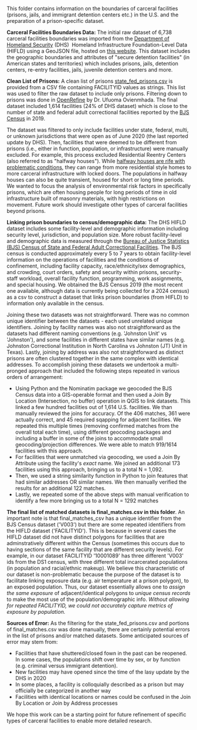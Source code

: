 This folder contains information on the boundaries of carceral facilities (prisons, jails, and immigrant detention centers etc.) in the U.S. and the preparation of a prison-specific dataset.

**Carceral Facilities Boundaries Data:** The initial raw dataset of 6,738 carceral facilities boundaries was imported from the [Department of Homeland Security](https://opendata.arcgis.com/api/v3/datasets/2d6109d4127d458eaf0958e4c5296b67_0/downloads/data?format=geojson&spatialRefId=4326&where=1%3D1) (DHS)  Homeland Infrastructure Foundation-Level Data (HIFLD) using a GeoJSON file, hosted on [this website](https://hifld-geoplatform.hub.arcgis.com/datasets/geoplatform::prison-boundaries/explore?location=1.207416,-9.852691,0.97). This dataset includes the geographic boundaries and attributes of "secure detention facilities" (in American states and territories) which includes prisons, jails, detention centers, re-entry facilities, jails, juvenile detention centers and more. 

**Clean List of Prisons:** A clean list of prisons [state_fed_prisons.csv](./state_fed_prisons.csv) is provided from a CSV file containing FACILITYID values as strings. This list was used to filter the raw dataset to include only prisons. Filtering down to prisons was done in [OpenRefine](https://openrefine.org/) by Dr. Ufuoma Ovienmhada. The final dataset included 1,614 facilities (24% of DHS dataset) which is close to the number of state and federal adult correctional facilities reported by the [BJS Census](https://bjs.ojp.gov/library/publications/census-state-and-federal-adult-correctional-facilities-2019-statistical-tables) in 2019.

The dataset was filtered to only include facilities under state, federal, multi, or unknown jurisdictions that were open as of June 2020 (the last reported update by DHS). Then, facilities that were deemed to be different from prisons (i.e., either in function, population, or infrastructure) were manually excluded. For example, this process excluded Residential Reentry Centers (also referred to as "halfway houses"). While [halfway houses are rife with problematic conditions](https://www.prisonpolicy.org/blog/2020/09/03/halfway/), they can range from more residential style homes to more carceral infrastructure with locked doors. The populations in halfway houses can also be quite transient, housed for short or long time periods. We wanted to focus the analysis of environmental risk factors in specifically prisons, which are often housing people for long periods of time in old infrastructure built of masonry materials, with high restrictions on movement. Future work should investigate other types of carceral facilities beyond prisons.

**Linking prison boundaries to census/demographic data:** The DHS HIFLD dataset includes some facility-level and demographic information including security level, jurisdiction, and population size. More robust facility-level and demographic data is measured through the [Bureau of Justice Statistics (BJS) Census of State and Federal Adult Correctional Facilities](https://bjs.ojp.gov/data-collection/census-state-and-federal-adult-correctional-facilities-ccf-formerly-csfacf#3-0). The BJS census is conducted approximately every 5 to 7 years to obtain facility-level information on the operations of facilities and the conditions of confinement, including facility capacity, race/ethnicity/sex demographics, and crowding, court orders, safety and security within prisons, security-staff workload, overall facility function, programming, work assignments, and special housing. We obtained the BJS Census 2019 (the most recent one available, although data is currently being collected for a 2024 census) as a csv to construct a dataset that links prison boundaries (from HIFLD) to information only available in the census. 

Joining these two datasets was not straightforward. There was no common unique identifier between the datasets - each used unrelated unique identifiers. Joining by facility names was also not straightforward as the datasets had different naming conventions (e.g. 'Johnston Unit' vs 'Johnston'), and some facilities in different states have similar names (e.g. Johnston Correctional Institution in North Carolina vs Johnston (JT) Unit in Texas). Lastly, joining by address was also not straightforward as distinct prisons are often clustered together in the same complex with identical addresses. To accomplish joining these datasets we undertook a multi-pronged  approach that included the following steps repeated in various orders of arrangement:
  - Using Python and the Nominatim package we geocoded the BJS Census data into a GIS-operable format and then used a Join By Location (Intersection, no buffer) operation in QGIS to link datasets. This linked a few hundred facilities out of 1,614 U.S. facilities. We than manually reviewed the joins for accuracy. Of the 406 matches, 361 were actually correct, and 45 required sqapping for adjacent facilities. We repeated this multiple times (removing confirmed matches from the overall total each time), using different geocoding packages and including a buffer in some of the joins to accommodate small geocoding/projection differences. We were able to match 919/1614 facilities with this approach.
  - For facilities that were unmatched via geocoding, we used a Join By Attribute using the facility's _exact_ name. We joined an additional 173 facilities using this approach, bringing us to a total N = 1,092.
  - Then, we used a string similarity function in Python to join features that had similar addresses OR similar names. We then manually verified the results for an additional 122 matches.
  - Lastly, we repeated some of the above steps with manual verification to identify a few more bringing us to a total N = 1292 matches

**The final list of matched datasets is final_matches.csv in this folder**. An important note is that final_matches_csv has a unique identifier from the BJS Census dataset ('V003') but there are some repeated identifiers from the HIFLD dataset ('FACILITYID'). This is because in several cases the HIFLD dataset did not have distinct polygons for facilities that are adminstratively different within the Census (sometimes this occurs due to having sections of the same facility that are different security levels). For example, in our dataset FACILITYID '10001089' has three different 'V003' ids from the DS1 census, with three different total incarcerated populations (in population and racial/ethnic makeup). We believe this characteristic of our dataset is non-problematic because the purpose of the dataset is to facilitate linking exposure data (e.g. air temperature at a prison polygon), to an exposed population. Thus, our dataset essentially allows one to _assign the same exposure_ of adjacent/identical polygons to _unique census records_ to make the most use of the population/demographic info. _Without allowing for repeated FACILITYID, we could not accurately capture metrics of exposure by population._

**Sources of Error:** As the filtering for the state_fed_prisons.csv and portions of final_matches.csv was done manually, there are certainly potential errors in the list of prisons and/or matched datasets. Some anticipated sources of error may stem from:
- Facilities that have shuttered/closed fown in the past can be reopened. In some cases, the populations shift over time by sex, or by function (e.g. criminal versus immigrant detention).
- New facilities may have opened since the time of the lasy update by the DHS in 2020
- In some places, a facility is colloquially described as a prison but may officially be categorized in another way
- Facilities with identical locations or names could be confused in the Join By Location or Join by Address processes

We hope this work can be a starting point for future refinement of specific types of carceral facilities to enable more detailed research.
